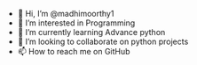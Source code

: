 - 👋 Hi, I’m @madhimoorthy1
- 👀 I’m interested in Programming
- 🌱 I’m currently learning Advance python
- 💞️ I’m looking to collaborate on python projects
- 📫 How to reach me on GitHub

<!---
madhimoorthy1/madhimoorthy1 is a ✨ special ✨ repository because its `README.md` (this file) appears on your GitHub profile.
You can click the Preview link to take a look at your changes.
--->
